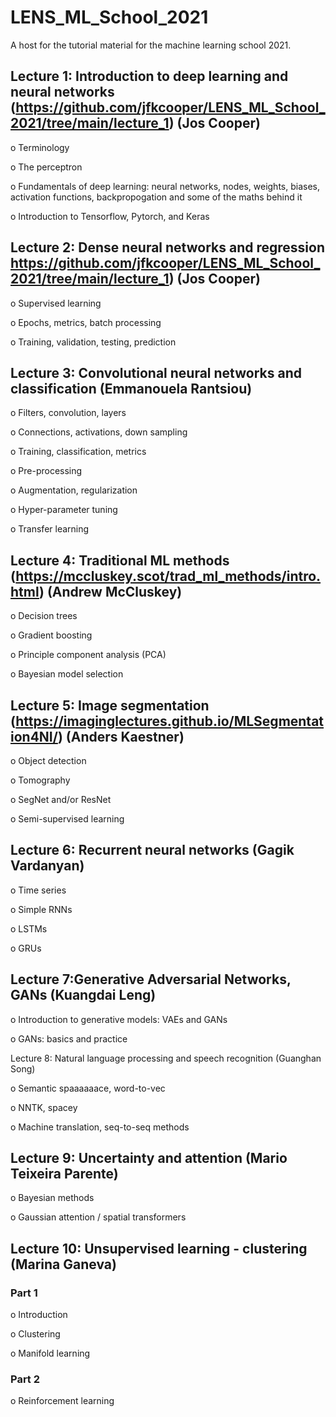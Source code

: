 # LENS_ML_School_2021
A host for the tutorial material for the machine learning school 2021.



## Lecture 1: Introduction to deep learning and neural networks (https://github.com/jfkcooper/LENS_ML_School_2021/tree/main/lecture_1) (Jos Cooper)

o    Terminology

o    The perceptron

o    Fundamentals of deep learning: neural networks, nodes, weights, biases, activation functions,  backpropogation and some of the maths behind it

o    Introduction to Tensorflow, Pytorch, and Keras  

  


## Lecture 2: Dense neural networks and regression https://github.com/jfkcooper/LENS_ML_School_2021/tree/main/lecture_1) (Jos Cooper) 

o    Supervised learning

o    Epochs, metrics, batch processing

o    Training, validation, testing, prediction  




## Lecture 3: Convolutional neural networks and classification (Emmanouela Rantsiou)

o    Filters, convolution, layers

o    Connections, activations, down sampling

o    Training, classification, metrics

o    Pre-processing

o    Augmentation, regularization

o    Hyper-parameter tuning

o    Transfer learning  





## Lecture 4: Traditional ML methods (https://mccluskey.scot/trad_ml_methods/intro.html) (Andrew McCluskey)

o    Decision trees

o    Gradient boosting

o    Principle component analysis (PCA)

o    Bayesian model selection  




## Lecture 5: Image segmentation (https://imaginglectures.github.io/MLSegmentation4NI/) (Anders Kaestner)

o    Object detection

o    Tomography

o    SegNet and/or ResNet

o    Semi-supervised learning  




## Lecture 6: Recurrent neural networks (Gagik Vardanyan)

o    Time series

o    Simple RNNs

o    LSTMs

o    GRUs  




## Lecture 7:Generative Adversarial Networks, GANs (Kuangdai Leng)

o    Introduction to generative models: VAEs and GANs

o    GANs: basics and practice  
 



Lecture 8: Natural language processing and speech recognition  (Guanghan Song)

o    Semantic spaaaaaace, word-to-vec

o    NNTK, spacey

o    Machine translation, seq-to-seq methods  





## Lecture 9: Uncertainty and attention (Mario Teixeira Parente)

o    Bayesian methods 

o    Gaussian attention / spatial transformers  




## Lecture 10: Unsupervised learning - clustering (Marina Ganeva)

### Part 1

o   Introduction

o    Clustering

o    Manifold learning

### Part 2

o    Reinforcement learning  
  

